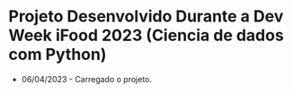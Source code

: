# Projeto Desenvolvido Durante a Dev Week iFood 2023 (Ciencia de dados com Python)
* 06/04/2023 - Carregado o projeto.

